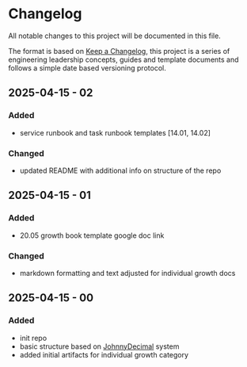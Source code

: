 # Changelog

All notable changes to this project will be documented in this file.

The format is based on [Keep a Changelog](https://keepachangelog.com/en/1.1.0/), this project is a
series of engineering leadership concepts, guides and template documents and follows a simple date
based versioning protocol.

## 2025-04-15 - 02

### Added

- service runbook and task runbook templates [14.01, 14.02]

### Changed

- updated README with additional info on structure of the repo

## 2025-04-15 - 01

### Added

- 20.05 growth book template google doc link

### Changed

- markdown formatting and text adjusted for individual growth docs

## 2025-04-15 - 00

### Added

- init repo
- basic structure based on [JohnnyDecimal](https://johnnydecimal.com/) system
- added initial artifacts for individual growth category
